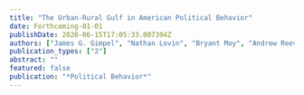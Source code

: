 ```yaml
---
title: "The Urban-Rural Gulf in American Political Behavior"
date: Forthcoming-01-01
publishDate: 2020-06-15T17:05:33.007394Z
authors: ["James G. Gimpel", "Nathan Lovin", "Bryant Moy", "Andrew Reeves"]
publication_types: ["2"]
abstract: ""
featured: false
publication: "*Political Behavior*"
---
```


